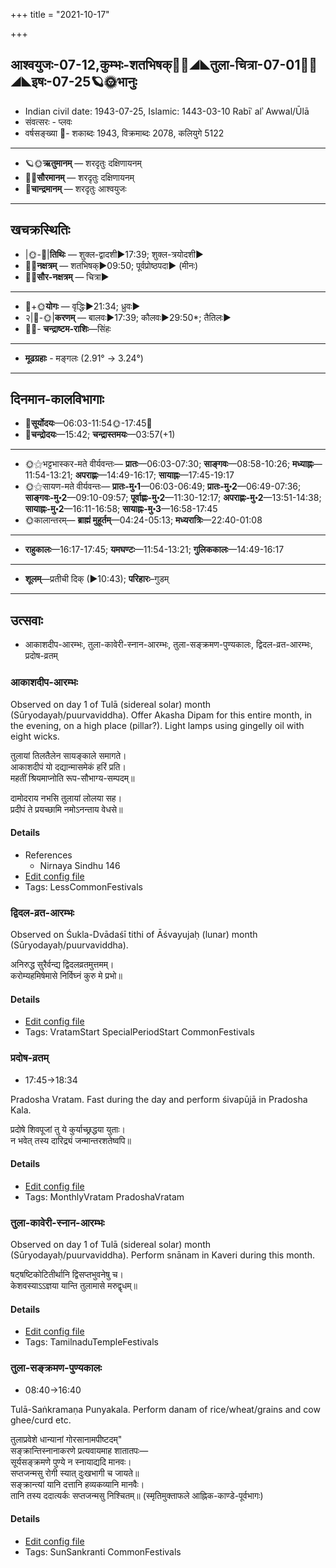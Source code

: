 +++
title = "2021-10-17"

+++
## आश्वयुजः-07-12,कुम्भः-शतभिषक्🌛🌌◢◣तुला-चित्रा-07-01🌌🌞◢◣इषः-07-25🪐🌞भानुः
- Indian civil date: 1943-07-25, Islamic: 1443-03-10 Rabīʿ alʾ Awwal/Ūlā
- संवत्सरः - प्लवः
- वर्षसङ्ख्या 🌛- शकाब्दः 1943, विक्रमाब्दः 2078, कलियुगे 5122
___________________
- 🪐🌞**ऋतुमानम्** — शरदृतुः दक्षिणायनम्
- 🌌🌞**सौरमानम्** — शरदृतुः दक्षिणायनम्
- 🌛**चान्द्रमानम्** — शरदृतुः आश्वयुजः
___________________


## खचक्रस्थितिः
- |🌞-🌛|**तिथिः** — शुक्ल-द्वादशी►17:39; शुक्ल-त्रयोदशी►  
- 🌌🌛**नक्षत्रम्** — शतभिषक्►09:50; पूर्वप्रोष्ठपदा► (मीनः)  
- 🌌🌞**सौर-नक्षत्रम्** — चित्रा►  
___________________
- 🌛+🌞**योगः** — वृद्धिः►21:34; ध्रुवः►  
- २|🌛-🌞|**करणम्** — बालवः►17:39; कौलवः►29:50*; तैतिलः►  
- 🌌🌛- **चन्द्राष्टम-राशिः**—सिंहः  
___________________
- **मूढग्रहाः** - मङ्गलः (2.91° → 3.24°)
___________________


## दिनमान-कालविभागाः
- 🌅**सूर्योदयः**—06:03-11:54🌞️-17:45🌇  
- 🌛**चन्द्रोदयः**—15:42; **चन्द्रास्तमयः**—03:57(+1)  
___________________
- 🌞⚝भट्टभास्कर-मते वीर्यवन्तः— **प्रातः**—06:03-07:30; **साङ्गवः**—08:58-10:26; **मध्याह्नः**—11:54-13:21; **अपराह्णः**—14:49-16:17; **सायाह्नः**—17:45-19:17  
- 🌞⚝सायण-मते वीर्यवन्तः— **प्रातः-मु॰1**—06:03-06:49; **प्रातः-मु॰2**—06:49-07:36; **साङ्गवः-मु॰2**—09:10-09:57; **पूर्वाह्णः-मु॰2**—11:30-12:17; **अपराह्णः-मु॰2**—13:51-14:38; **सायाह्नः-मु॰2**—16:11-16:58; **सायाह्नः-मु॰3**—16:58-17:45  
- 🌞कालान्तरम्— **ब्राह्मं मुहूर्तम्**—04:24-05:13; **मध्यरात्रिः**—22:40-01:08  
___________________
- **राहुकालः**—16:17-17:45; **यमघण्टः**—11:54-13:21; **गुलिककालः**—14:49-16:17  
___________________
- **शूलम्**—प्रतीची दिक् (►10:43); **परिहारः**–गुडम्  
___________________

## उत्सवाः
- आकाशदीप-आरम्भः, तुला-कावेरी-स्नान-आरम्भः, तुला-सङ्क्रमण-पुण्यकालः, द्विदल-व्रत-आरम्भः, प्रदोष-व्रतम्
### आकाशदीप-आरम्भः

Observed on day 1 of Tulā (sidereal solar) month (Sūryodayaḥ/puurvaviddha). Offer Akasha Dipam for this entire month, in the evening, on a high place (pillar?). Light lamps using gingelly oil with eight wicks.

तुलायां  तिलतैलेन  सायङ्काले  समागते।  
आकाशदीपं  यो  दद्यान्मासमेकं  हरिं  प्रति।  
महतीं  श्रियमाप्नोति  रूप-सौभाग्य-सम्पदम्॥  
  
दामोदराय  नभसि  तुलायां  लोलया  सह।  
प्रदीपं  ते  प्रयच्छामि  नमोऽनन्ताय  वेधसे॥  




#### Details
- References
  - Nirnaya Sindhu 146
- [Edit config file](https://github.com/jyotisham/adyatithi/tree/master/general/sidereal_solar_month/day/07/01/AkAzadIpa-ArambhaH.toml)
- Tags: LessCommonFestivals


### द्विदल-व्रत-आरम्भः

Observed on Śukla-Dvādaśī tithi of Āśvayujaḥ (lunar) month (Sūryodayaḥ/puurvaviddha). 

अनिरुद्ध सुरैर्वन्द्य द्विदलव्रतमुत्तमम्।  
करोम्यहमिषेमासे निर्विघ्नं कुरु मे प्रभो॥



#### Details
- [Edit config file](https://github.com/jyotisham/adyatithi/tree/master/general/lunar_month/tithi/07/12/dvidala-vrata-ArambhaH.toml)
- Tags: VratamStart SpecialPeriodStart CommonFestivals


### प्रदोष-व्रतम्
- 17:45→18:34

Pradosha Vratam. Fast during the day and perform śivapūjā in Pradosha Kala.

प्रदोषे  शिवपूजां  तु  ये  कुर्याच्छ्रद्धया  युताः।  
न  भवेत्  तस्य  दारिद्र्यं  जन्मान्तरशतेष्वपि॥  




#### Details
- [Edit config file](https://github.com/jyotisham/adyatithi/tree/master/time_focus/monthly/pradoSha/description_only/pradOSa-vratam.toml)
- Tags: MonthlyVratam PradoshaVratam


### तुला-कावेरी-स्नान-आरम्भः

Observed on day 1 of Tulā (sidereal solar) month (Sūryodayaḥ/puurvaviddha). Perform snānam in Kaveri during this month.

षट्षष्टिकोटितीर्थानि द्विसप्तभुवनेषु च।  
केशवस्याऽऽज्ञया यान्ति तुलामासे मरुद्वृधम्॥



#### Details
- [Edit config file](https://github.com/jyotisham/adyatithi/tree/master/temples/Tamil/sidereal_solar_month/day/07/01/tulA-kAvErI-snAna-ArambhaH.toml)
- Tags: TamilnaduTempleFestivals


### तुला-सङ्क्रमण-पुण्यकालः
- 08:40→16:40

Tulā-Saṅkramaṇa Punyakala. Perform danam of rice/wheat/grains and cow ghee/curd etc.

तुलाप्रवेशे धान्यानां गोरसानामपीष्टदम्"  
सङ्क्रान्तिस्नानाकरणे प्रत्यवायमाह शातातपः—  
सूर्यसङ्क्रमणे पुण्ये न स्नायाद्यदि मानवः।  
सप्तजन्मसु रोगी स्यात् दुःखभागी च जायते॥  
सङ्क्रान्त्यां यानि दत्तानि हव्यकव्यानि मानवैः।  
तानि तस्य ददात्यर्कः सप्तजन्मसु निश्चितम्॥ (स्मृतिमुक्ताफले आह्निक-काण्डे-पूर्वभागः)



#### Details
- [Edit config file](https://github.com/jyotisham/adyatithi/tree/master/time_focus/sankrAnti/description_only/tulA-saGkramaNa-puNyakAlaH.toml)
- Tags: SunSankranti CommonFestivals


